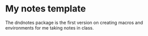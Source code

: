 # My notes template

The dndnotes package is the first version on creating macros and environments for me taking notes in class. 